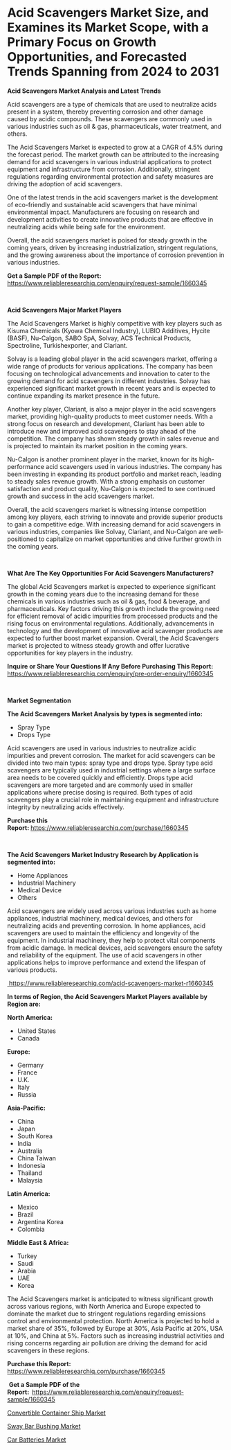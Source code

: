 <p><h1>Acid Scavengers Market Size, and Examines its Market Scope, with a Primary Focus on Growth Opportunities, and Forecasted Trends Spanning from 2024 to 2031</h1></p><p><strong>Acid Scavengers Market Analysis and Latest Trends</strong></p>
<p><p>Acid scavengers are a type of chemicals that are used to neutralize acids present in a system, thereby preventing corrosion and other damage caused by acidic compounds. These scavengers are commonly used in various industries such as oil & gas, pharmaceuticals, water treatment, and others.</p><p>The Acid Scavengers Market is expected to grow at a CAGR of 4.5% during the forecast period. The market growth can be attributed to the increasing demand for acid scavengers in various industrial applications to protect equipment and infrastructure from corrosion. Additionally, stringent regulations regarding environmental protection and safety measures are driving the adoption of acid scavengers.</p><p>One of the latest trends in the acid scavengers market is the development of eco-friendly and sustainable acid scavengers that have minimal environmental impact. Manufacturers are focusing on research and development activities to create innovative products that are effective in neutralizing acids while being safe for the environment.</p><p>Overall, the acid scavengers market is poised for steady growth in the coming years, driven by increasing industrialization, stringent regulations, and the growing awareness about the importance of corrosion prevention in various industries.</p></p>
<p><strong>Get a Sample PDF of the Report:&nbsp;</strong> <a href="https://www.reliableresearchiq.com/enquiry/request-sample/1660345">https://www.reliableresearchiq.com/enquiry/request-sample/1660345</a></p>
<p>&nbsp;</p>
<p><strong>Acid Scavengers Major Market Players</strong></p>
<p><p>The Acid Scavengers Market is highly competitive with key players such as Kisuma Chemicals (Kyowa Chemical Industry), LUBIO Additives, Hycite (BASF), Nu-Calgon, SABO SpA, Solvay, ACS Technical Products, Spectroline, Turkishexporter, and Clariant. </p><p>Solvay is a leading global player in the acid scavengers market, offering a wide range of products for various applications. The company has been focusing on technological advancements and innovation to cater to the growing demand for acid scavengers in different industries. Solvay has experienced significant market growth in recent years and is expected to continue expanding its market presence in the future.</p><p>Another key player, Clariant, is also a major player in the acid scavengers market, providing high-quality products to meet customer needs. With a strong focus on research and development, Clariant has been able to introduce new and improved acid scavengers to stay ahead of the competition. The company has shown steady growth in sales revenue and is projected to maintain its market position in the coming years.</p><p>Nu-Calgon is another prominent player in the market, known for its high-performance acid scavengers used in various industries. The company has been investing in expanding its product portfolio and market reach, leading to steady sales revenue growth. With a strong emphasis on customer satisfaction and product quality, Nu-Calgon is expected to see continued growth and success in the acid scavengers market.</p><p>Overall, the acid scavengers market is witnessing intense competition among key players, each striving to innovate and provide superior products to gain a competitive edge. With increasing demand for acid scavengers in various industries, companies like Solvay, Clariant, and Nu-Calgon are well-positioned to capitalize on market opportunities and drive further growth in the coming years.</p></p>
<p>&nbsp;</p>
<p><strong>What Are The Key Opportunities For Acid Scavengers Manufacturers?</strong></p>
<p><p>The global Acid Scavengers market is expected to experience significant growth in the coming years due to the increasing demand for these chemicals in various industries such as oil & gas, food & beverage, and pharmaceuticals. Key factors driving this growth include the growing need for efficient removal of acidic impurities from processed products and the rising focus on environmental regulations. Additionally, advancements in technology and the development of innovative acid scavenger products are expected to further boost market expansion. Overall, the Acid Scavengers market is projected to witness steady growth and offer lucrative opportunities for key players in the industry.</p></p>
<p><strong>Inquire or Share Your Questions If Any Before Purchasing This Report:</strong> <a href="https://www.reliableresearchiq.com/enquiry/pre-order-enquiry/1660345">https://www.reliableresearchiq.com/enquiry/pre-order-enquiry/1660345</a></p>
<p>&nbsp;</p>
<p><strong>Market Segmentation</strong></p>
<p><strong>The Acid Scavengers Market Analysis by types is segmented into:</strong></p>
<p><ul><li>Spray Type</li><li>Drops Type</li></ul></p>
<p><p>Acid scavengers are used in various industries to neutralize acidic impurities and prevent corrosion. The market for acid scavengers can be divided into two main types: spray type and drops type. Spray type acid scavengers are typically used in industrial settings where a large surface area needs to be covered quickly and efficiently. Drops type acid scavengers are more targeted and are commonly used in smaller applications where precise dosing is required. Both types of acid scavengers play a crucial role in maintaining equipment and infrastructure integrity by neutralizing acids effectively.</p></p>
<p><strong>Purchase this Report:&nbsp;</strong><a href="https://www.reliableresearchiq.com/purchase/1660345">https://www.reliableresearchiq.com/purchase/1660345</a></p>
<p>&nbsp;</p>
<p><strong>The Acid Scavengers Market Industry Research by Application is segmented into:</strong></p>
<p><ul><li>Home Appliances</li><li>Industrial Machinery</li><li>Medical Device</li><li>Others</li></ul></p>
<p><p>Acid scavengers are widely used across various industries such as home appliances, industrial machinery, medical devices, and others for neutralizing acids and preventing corrosion. In home appliances, acid scavengers are used to maintain the efficiency and longevity of the equipment. In industrial machinery, they help to protect vital components from acidic damage. In medical devices, acid scavengers ensure the safety and reliability of the equipment. The use of acid scavengers in other applications helps to improve performance and extend the lifespan of various products.</p></p>
<p><a href="https://www.reliableresearchiq.com/acid-scavengers-market-r1660345">&nbsp;https://www.reliableresearchiq.com/acid-scavengers-market-r1660345</a></p>
<p><strong>In terms of Region, the Acid Scavengers Market Players available by Region are:</strong></p>
<p>
    <p> <strong> North America: </strong>
        <ul>
            <li>United States</li>
            <li>Canada</li>
        </ul>
        </p> 
    <p> <strong> Europe: </strong>
        <ul>
            <li>Germany</li>
            <li>France</li>
            <li>U.K.</li>
            <li>Italy</li>
            <li>Russia</li>
        </ul>
        </p> 
    <p> <strong> Asia-Pacific: </strong>
        <ul>
            <li>China</li>
            <li>Japan</li>
            <li>South Korea</li>
            <li>India</li>
            <li>Australia</li>
            <li>China Taiwan</li>
            <li>Indonesia</li>
            <li>Thailand</li>
            <li>Malaysia</li>
        </ul>
        </p> 
    <p> <strong> Latin America: </strong>
        <ul>
            <li>Mexico</li>
            <li>Brazil</li>
            <li>Argentina Korea</li>
            <li>Colombia</li>
        </ul>
        </p> 
    <p> <strong> Middle East & Africa: </strong>
        <ul>
            <li>Turkey</li>
            <li>Saudi</li>
            <li>Arabia</li>
            <li>UAE</li>
            <li>Korea</li>
        </ul>
    </p>
    </p>
<p><p>The Acid Scavengers market is anticipated to witness significant growth across various regions, with North America and Europe expected to dominate the market due to stringent regulations regarding emissions control and environmental protection. North America is projected to hold a market share of 35%, followed by Europe at 30%, Asia Pacific at 20%, USA at 10%, and China at 5%. Factors such as increasing industrial activities and rising concerns regarding air pollution are driving the demand for acid scavengers in these regions.</p></p>
<p><strong>Purchase this Report: </strong><a href="https://www.reliableresearchiq.com/purchase/1660345">https://www.reliableresearchiq.com/purchase/1660345</a></p>
<p>&nbsp;<strong>Get a Sample PDF of the Report:&nbsp;&nbsp;</strong><a href="https://www.reliableresearchiq.com/enquiry/request-sample/1660345">https://www.reliableresearchiq.com/enquiry/request-sample/1660345</a></p>
<p><strong></strong></p>
<p><p><a href="https://medium.com/@teguhbavarian07_99894/convertible-container-ship-market-size-growth-trends-statistics-forecasts-2024-2031-88c4879c67c6">Convertible Container Ship Market</a></p><p><a href="https://medium.com/@welsonwiden94552/sway-bar-bushing-market-a-global-and-regional-analysis-focus-on-end-user-product-and-region-2ca0fa068a80">Sway Bar Bushing Market</a></p><p><a href="https://medium.com/@madisynreinger/car-batteries-market-size-is-growing-at-cagr-of-13-7-9bb69220ff5f">Car Batteries Market</a></p></p>